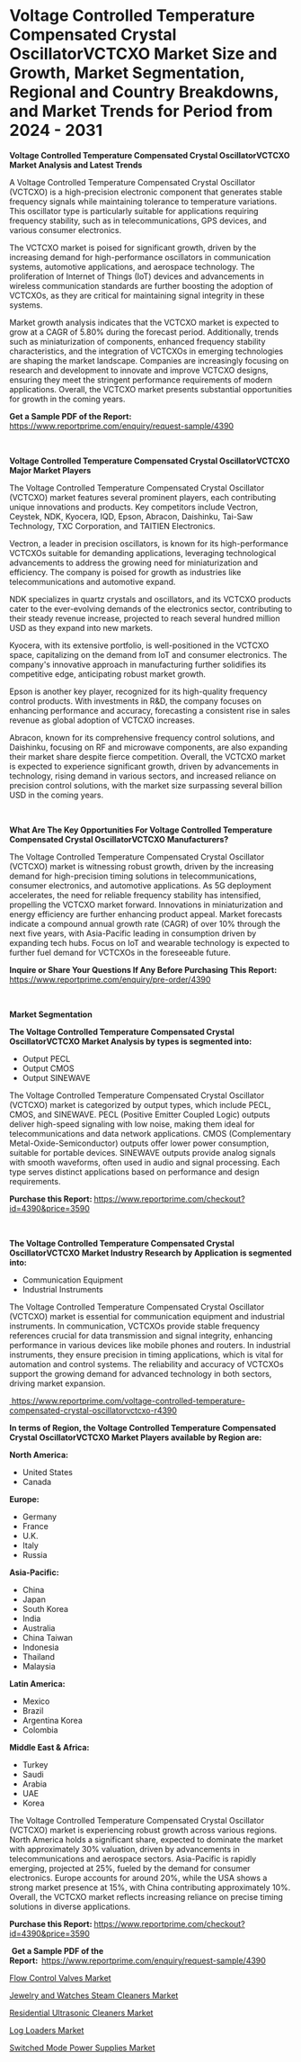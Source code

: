 <p><h1>Voltage Controlled Temperature Compensated Crystal OscillatorVCTCXO Market Size and Growth, Market Segmentation, Regional and Country Breakdowns, and Market Trends for Period from 2024 -  2031</h1></p><p><strong>Voltage Controlled Temperature Compensated Crystal OscillatorVCTCXO Market Analysis and Latest Trends</strong></p>
<p><p>A Voltage Controlled Temperature Compensated Crystal Oscillator (VCTCXO) is a high-precision electronic component that generates stable frequency signals while maintaining tolerance to temperature variations. This oscillator type is particularly suitable for applications requiring frequency stability, such as in telecommunications, GPS devices, and various consumer electronics.</p><p>The VCTCXO market is poised for significant growth, driven by the increasing demand for high-performance oscillators in communication systems, automotive applications, and aerospace technology. The proliferation of Internet of Things (IoT) devices and advancements in wireless communication standards are further boosting the adoption of VCTCXOs, as they are critical for maintaining signal integrity in these systems.</p><p>Market growth analysis indicates that the VCTCXO market is expected to grow at a CAGR of 5.80% during the forecast period. Additionally, trends such as miniaturization of components, enhanced frequency stability characteristics, and the integration of VCTCXOs in emerging technologies are shaping the market landscape. Companies are increasingly focusing on research and development to innovate and improve VCTCXO designs, ensuring they meet the stringent performance requirements of modern applications. Overall, the VCTCXO market presents substantial opportunities for growth in the coming years.</p></p>
<p><strong>Get a Sample PDF of the Report:&nbsp;</strong> <a href="https://www.reportprime.com/enquiry/request-sample/4390">https://www.reportprime.com/enquiry/request-sample/4390</a></p>
<p>&nbsp;</p>
<p><strong>Voltage Controlled Temperature Compensated Crystal OscillatorVCTCXO Major Market Players</strong></p>
<p><p>The Voltage Controlled Temperature Compensated Crystal Oscillator (VCTCXO) market features several prominent players, each contributing unique innovations and products. Key competitors include Vectron, Ceystek, NDK, Kyocera, IQD, Epson, Abracon, Daishinku, Tai-Saw Technology, TXC Corporation, and TAITIEN Electronics. </p><p>Vectron, a leader in precision oscillators, is known for its high-performance VCTCXOs suitable for demanding applications, leveraging technological advancements to address the growing need for miniaturization and efficiency. The company is poised for growth as industries like telecommunications and automotive expand.</p><p>NDK specializes in quartz crystals and oscillators, and its VCTCXO products cater to the ever-evolving demands of the electronics sector, contributing to their steady revenue increase, projected to reach several hundred million USD as they expand into new markets.</p><p>Kyocera, with its extensive portfolio, is well-positioned in the VCTCXO space, capitalizing on the demand from IoT and consumer electronics. The company's innovative approach in manufacturing further solidifies its competitive edge, anticipating robust market growth.</p><p>Epson is another key player, recognized for its high-quality frequency control products. With investments in R&D, the company focuses on enhancing performance and accuracy, forecasting a consistent rise in sales revenue as global adoption of VCTCXO increases.</p><p>Abracon, known for its comprehensive frequency control solutions, and Daishinku, focusing on RF and microwave components, are also expanding their market share despite fierce competition. Overall, the VCTCXO market is expected to experience significant growth, driven by advancements in technology, rising demand in various sectors, and increased reliance on precision control solutions, with the market size surpassing several billion USD in the coming years.</p></p>
<p>&nbsp;</p>
<p><strong>What Are The Key Opportunities For Voltage Controlled Temperature Compensated Crystal OscillatorVCTCXO Manufacturers?</strong></p>
<p><p>The Voltage Controlled Temperature Compensated Crystal Oscillator (VCTCXO) market is witnessing robust growth, driven by the increasing demand for high-precision timing solutions in telecommunications, consumer electronics, and automotive applications. As 5G deployment accelerates, the need for reliable frequency stability has intensified, propelling the VCTCXO market forward. Innovations in miniaturization and energy efficiency are further enhancing product appeal. Market forecasts indicate a compound annual growth rate (CAGR) of over 10% through the next five years, with Asia-Pacific leading in consumption driven by expanding tech hubs. Focus on IoT and wearable technology is expected to further fuel demand for VCTCXOs in the foreseeable future.</p></p>
<p><strong>Inquire or Share Your Questions If Any Before Purchasing This Report:</strong> <a href="https://www.reportprime.com/enquiry/pre-order/4390">https://www.reportprime.com/enquiry/pre-order/4390</a></p>
<p>&nbsp;</p>
<p><strong>Market Segmentation</strong></p>
<p><strong>The Voltage Controlled Temperature Compensated Crystal OscillatorVCTCXO Market Analysis by types is segmented into:</strong></p>
<p><ul><li>Output PECL</li><li>Output CMOS</li><li>Output SINEWAVE</li></ul></p>
<p><p>The Voltage Controlled Temperature Compensated Crystal Oscillator (VCTCXO) market is categorized by output types, which include PECL, CMOS, and SINEWAVE. PECL (Positive Emitter Coupled Logic) outputs deliver high-speed signaling with low noise, making them ideal for telecommunications and data network applications. CMOS (Complementary Metal-Oxide-Semiconductor) outputs offer lower power consumption, suitable for portable devices. SINEWAVE outputs provide analog signals with smooth waveforms, often used in audio and signal processing. Each type serves distinct applications based on performance and design requirements.</p></p>
<p><strong>Purchase this Report:&nbsp;</strong><a href="https://www.reportprime.com/checkout?id=4390&price=3590">https://www.reportprime.com/checkout?id=4390&price=3590</a></p>
<p>&nbsp;</p>
<p><strong>The Voltage Controlled Temperature Compensated Crystal OscillatorVCTCXO Market Industry Research by Application is segmented into:</strong></p>
<p><ul><li>Communication Equipment</li><li>Industrial Instruments</li></ul></p>
<p><p>The Voltage Controlled Temperature Compensated Crystal Oscillator (VCTCXO) market is essential for communication equipment and industrial instruments. In communication, VCTCXOs provide stable frequency references crucial for data transmission and signal integrity, enhancing performance in various devices like mobile phones and routers. In industrial instruments, they ensure precision in timing applications, which is vital for automation and control systems. The reliability and accuracy of VCTCXOs support the growing demand for advanced technology in both sectors, driving market expansion.</p></p>
<p><a href="https://www.reportprime.com/voltage-controlled-temperature-compensated-crystal-oscillatorvctcxo-r4390">&nbsp;https://www.reportprime.com/voltage-controlled-temperature-compensated-crystal-oscillatorvctcxo-r4390</a></p>
<p><strong>In terms of Region, the Voltage Controlled Temperature Compensated Crystal OscillatorVCTCXO Market Players available by Region are:</strong></p>
<p>
    <p> <strong> North America: </strong>
        <ul>
            <li>United States</li>
            <li>Canada</li>
        </ul>
        </p> 
    <p> <strong> Europe: </strong>
        <ul>
            <li>Germany</li>
            <li>France</li>
            <li>U.K.</li>
            <li>Italy</li>
            <li>Russia</li>
        </ul>
        </p> 
    <p> <strong> Asia-Pacific: </strong>
        <ul>
            <li>China</li>
            <li>Japan</li>
            <li>South Korea</li>
            <li>India</li>
            <li>Australia</li>
            <li>China Taiwan</li>
            <li>Indonesia</li>
            <li>Thailand</li>
            <li>Malaysia</li>
        </ul>
        </p> 
    <p> <strong> Latin America: </strong>
        <ul>
            <li>Mexico</li>
            <li>Brazil</li>
            <li>Argentina Korea</li>
            <li>Colombia</li>
        </ul>
        </p> 
    <p> <strong> Middle East & Africa: </strong>
        <ul>
            <li>Turkey</li>
            <li>Saudi</li>
            <li>Arabia</li>
            <li>UAE</li>
            <li>Korea</li>
        </ul>
    </p>
    </p>
<p><p>The Voltage Controlled Temperature Compensated Crystal Oscillator (VCTCXO) market is experiencing robust growth across various regions. North America holds a significant share, expected to dominate the market with approximately 30% valuation, driven by advancements in telecommunications and aerospace sectors. Asia-Pacific is rapidly emerging, projected at 25%, fueled by the demand for consumer electronics. Europe accounts for around 20%, while the USA shows a strong market presence at 15%, with China contributing approximately 10%. Overall, the VCTCXO market reflects increasing reliance on precise timing solutions in diverse applications.</p></p>
<p><strong>Purchase this Report: </strong><a href="https://www.reportprime.com/checkout?id=4390&price=3590">https://www.reportprime.com/checkout?id=4390&price=3590</a></p>
<p>&nbsp;<strong>Get a Sample PDF of the Report:&nbsp;&nbsp;</strong><a href="https://www.reportprime.com/enquiry/request-sample/4390">https://www.reportprime.com/enquiry/request-sample/4390</a></p>
<p><strong></strong></p>
<p><p><a href="https://www.linkedin.com/pulse/strategic-roadmap-global-flow-control-valves-market-insights-opportunities-m7rwe?trackingId=14pkHzuQQVOjlx%2F7CyMYRA%3D%3D">Flow Control Valves Market</a></p><p><a href="https://issuu.com/reportprime-2/docs/jewelry-and-watches-steam-cleaners-_86435b62a6c3c5">Jewelry and Watches Steam Cleaners Market</a></p><p><a href="https://issuu.com/reportprime-2/docs/residential-ultrasonic-cleaners-mar_575bc031471dca">Residential Ultrasonic Cleaners Market</a></p><p><a href="https://www.linkedin.com/pulse/global-log-loaders-market-analysis-trends-forecasts-growth-opportunities-icmte?trackingId=yptPEHaEQXavKqXySH64Ag%3D%3D">Log Loaders Market</a></p><p><a href="https://github.com/NorbertYates/Market-Research-Report-List-6/blob/main/switched-mode-power-supplies-market.md">Switched Mode Power Supplies Market</a></p></p>
